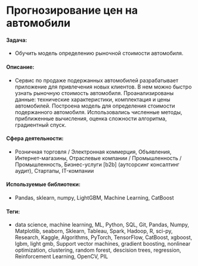 # Прогнозирование цен на автомобили

#### Задача: 
- Обучить модель определению рыночной стоимости автомобиля.

#### Описание:
- Сервис по продаже подержанных автомобилей разрабатывает приложение для привлечения новых клиентов. В нем можно быстро узнать рыночную стоимость автомобиля. Проанализированы данные: технические характеристики, комплектация и цены автомобилей. Построена модель для определения стоимости подержанного автомобиля. Использовались численные методы, приближенные вычисления, оценка сложности алгоритма, градиентный спуск.

#### Сфера деятельности: 
- Розничная торговля / Электронная коммерция, Объявления, Интернет-магазины, Отраслевые компании / Промышленность / Промышленность, Бизнес-услуги [b2b] (аутсорсинг консалтинг аудит), Стартапы, IT-компании

#### Используемые библиотеки:
- Pandas, sklearn, numpy, LightGBM, Machine Learning, CatBoost

#### Теги:
- data science, machine learning, ML, Python, SQL, Git, Pandas, Numpy, Matplotlib, seaborn, Sklearn, Tableau, Spark, Hadoop, R, sci-py, Research, Kaggle, Algorithms, PyTorch, TensorFlow, CatBoost, xgboost, lgbm, light gmb, Support vector machines, gradient boosting, nonlinear optimization, clustering, random forest, descision trees, regression, Reinforcement Learning, OpenCV, PIL
